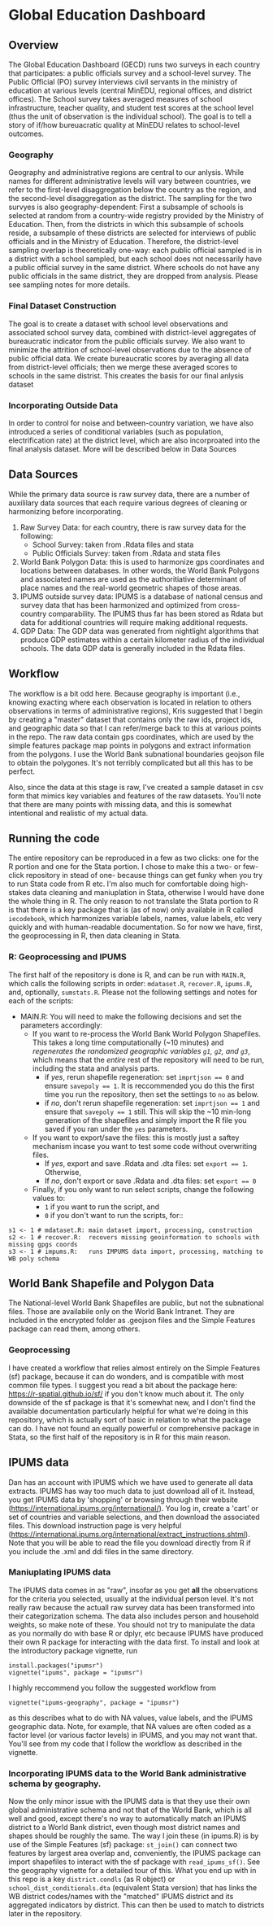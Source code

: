 # Global Education Dashboard

## Overview
The Global Education Dashboard (GECD) runs two surveys in each country that participates: a public officials survey and a school-level survey. The Public Official (PO) survey interviews civil servants in the ministry of education at various levels (central MinEDU, regional offices, and district offices). The School survey takes averaged measures of school infrastructure, teacher quality, and student test scores at the school level (thus the unit of observation is the individual school). The goal is to tell a story of if/how bureuacratic quality at MinEDU relates to school-level outcomes.

### Geography 
Geography and administrative regions are central to our anlysis. While names for different administrative levels will vary between countries, we refer to the first-level disaggregation below the country as the region, and the second-level disaggregation as the district. The sampling for the two survyes is also geography-dependent: First a subsample of schools is selected at random from a country-wide registry provided by the Ministry of Education. Then, from the districts in which this subsample of schools reside, a subsample of these districts are selected for interviews of public officials and in the Ministry of Education. Therefore, the district-level sampling overlap is theoretically one-way: each public official sampled is in a district with a school sampled, but each school does not necessarily have a public official survey in the same district. Where schools do not have any public officials in the same district, they are dropped from analysis. Please see sampling notes for more details.

### Final Dataset Construction
The goal is to create a dataset with school level observations and associated school survey data, combined with district-level aggregates of bureaucratic indicator from the public officials survey. We also want to minimize the attrition of school-level observations due to the absence of public official data. We create bureaucratic scores by averaging all data from district-level officials; then we merge these averaged scores to schools in the same distrist. This creates the basis for our final anlysis dataset

### Incorporating Outside Data
In order to control for noise and between-country variation, we have also introduced a series of conditional variables (such as population, electrification rate) at the district level, which are also incorproated into the final analysis dataset. More will be described below in Data Sources <br> 

## Data Sources
While the primary data source is raw survey data, there are a number of auxililary data sources that each require various degrees of cleaning or harmonizing before incorporating. 

1. Raw Survey Data: for each country, there is raw survey data for the following: <br>
    - School Survey: taken from .Rdata files and stata <br>
    - Public Officials Survey: taken from .Rdata and stata files <br>
2. World Bank Polygon Data: this is used to harmonize gps coordinates and locations between databases. In other words, the World Bank Polygons and associated names are used as the authoritiative determinant of place names and the real-world geometric shapes of those areas. <br>
3. IPUMS outside survey data: IPUMS is a database of national census and survey data that has been harmonized and optimized from cross-country comparability. The IPUMS thus far has been stored as Rdata but data for additional countries will require making additional requests.
4. GDP Data: The GDP data was generated from nightlight algorithms that produce GDP estimates within a certain kilometer radius of the individual schools. The data GDP data is generally included in the Rdata files. 



## Workflow


The workflow is a bit odd here. Because geography is important (i.e., knowing exacting where each observation is located in relation to others observations in terms of administrative regions), Kris suggested that I begin by creating a "master" dataset that contains only the raw ids, project ids, and geographic data so that I can refer/merge back to this at various points in the repo. The raw data contain gps coordinates, which are used by the simple features package map points in polygons and extract information from the polygons. I use the World Bank subnational boundaries geojson file to obtain the polygones. It's not terribly complicated but all this has to be perfect. <br>

 Also, since the data at this stage is raw, I've created a sample dataset in csv form that mimics key variables and features of the raw datasets. You'll note that there are many points with missing data, and this is somewhat intentional and realistic of my actual data. <br>



## Running the code
The entire repository can be reproduced in a few as two clicks: one for the R portion and one for the Stata portion. I chose to make this a two- or few-click repository in stead of one- because things can get funky when you try to run Stata code from R etc. I'm also much for comfortable doing high-stakes data cleaning and maniuplation in Stata, otherwise I would have done the whole thing in R. The only reason to not translate the Stata portion to R is that there is a key package that is (as of now) only available in R called `iecodebook`, which harmonizes variable labels, names, value labels, etc very quickly and with human-readable documentation. So for now we have, first, the geoprocessing in R, then data cleaning in Stata. 

### R: Geoprocessing and IPUMS 
The first half of the repository is done is R, and can be run with `MAIN.R`, which calls the following scripts in order: `mdataset.R`, `recover.R`, `ipums.R`, and, optionally, `sumstats.R`. Please not the following settings and notes for each of the scripts: <br>
- MAIN.R: You will need to make the following decisions and set the parameters accordingly: <br>
    - If you want to re-process the World Bank World Polygon Shapefiles. This takes a long time computationally (~10 minutes) and *regenerates the randomized geographic variables `g1`, `g2`, and `g3`*, which means that the *entire* rest of the repository will need to be run, including the stata and analysis parts. <br>
        - if *yes*, rerun shapefile regeneration: set `imprtjson == 0` and ensure `savepoly == 1`. It is reccommended you do this the first time you run the repository, then set the settings to `no` as below. <br>
        - if *no*, don't rerun shapefile regeneration: set `imprtjson == 1` and ensure that `savepoly == 1` still. This will skip the ~10 min-long generation of the shapefiles and simply import the R file you saved if you ran under the `yes` parameters. <br>
    - If you want to export/save the files: this is mostly just a saftey mechanism incase you want to test some code without overwriting files. 
        - If *yes*, export and save .Rdata and .dta files: set `export == 1`. Otherwise, <br>
        - If *no*, don't export or save .Rdata and .dta files: set `export == 0` <br>
    - Finally, if you only want to run select scripts, change the following values to: <br>
        - `1` if you want to run the script, and <br>
        - `0` if you don't want to run the scripts, for:: 
```r,
s1 <- 1 # mdataset.R: main dataset import, processing, construction
s2 <- 1 # recover.R:  recovers missing geoinformation to schools with missing gpgs coords
s3 <- 1 # impums.R:   runs IMPUMS data import, processing, matching to WB poly schema
```


## World Bank Shapefile and Polygon Data 
The National-level World Bank Shapefiles are public, but not the subnational files. Those are availabile only on the World Bank Intranet. They are included in the encrypted folder as .geojson files and the Simple Features package can read them, among others. 

### Geoprocessing
I have created a workflow that relies almost entirely on the Simple Features (sf) package, because it can do wonders, and is compatible with most common file types. I suggest you read a bit about the package here: https://r-spatial.github.io/sf/ if you don't know much about it. The only downside of the sf package is that it's somewhat new, and I don't find the available documentation particularly helpful for what we're doing in this repository, which is actually sort of basic in relation to what the package can do. I have not found an equally powerful or comprehensive package in Stata, so the first half of the repository is in R for this main reason. 


## IPUMS data 
Dan has an account with IPUMS which we have used to generate all data extracts. IPUMS has way too much data to just download all of it. Instead, you get IPUMS data by 'shopping' or browsing through their website (https://international.ipums.org/international/). You log in, create a 'cart' or set of countries and variable selections, and then download the associated files. This download instruction page is very helpful (https://international.ipums.org/international/extract_instructions.shtml). Note that you will be able to read the file you download directly from R if you include the .xml and ddi files in the same directory. 

### Maniuplating IPUMS data 
The IPUMS data comes in as "raw", insofar as you get **all** the observations for the criteria you selected, usually at the individual person level. It's not really raw because the actuall raw survey data has been transformed into their categorization schema. The data also includes person and household weights, so make note of these. You should not try to manipulate the data as you normally do with base R or dplyr, etc because IPUMS have produced their own R package for interacting with the data first. To install and look at the introductory package vignette, run

```r, 
install.packages("ipumsr")
vignette("ipums", package = "ipumsr")
```

I highly reccommend you follow the suggested workflow from 
```r,
vignette("ipums-geography", package = "ipumsr")
```
as this describes what to do with NA values, value labels, and the IPUMS geographic data. Note, for example, that NA values are often coded as a factor level (or various factor levels) in IPUMS, and you may not want that. You'll see from my code that I follow the workflow as described in the vignette.

### Incorporating IPUMS data to the World Bank administrative schema by geography. 
Now the only minor issue with the IPUMS data is that they use their own global administrative schema and not that of the World Bank, which is all well and good, except there's no way to automatically match an IPUMS district to a World Bank district, even though most district names and shapes should be roughly the same. The way I join these (in ipums.R) is by use of the Simple Features (sf) package: `st_join()` can connect two features by largest area overlap and, conveniently, the IPUMS package can import shapefiles to interact with the sf package with `read_ipums_sf()`. See the geography vignette for a detailed tour of this. What you end up with in this repo is a key `district.condls` (as R object) or `school_dist_conditionals.dta` (equivalent Stata version) that has links the WB district codes/names with the "matched" IPUMS district and its aggregated indicators by district. This can then be used to match to districts later in the repository.



